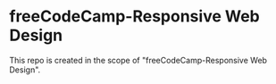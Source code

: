 # freeCodeCamp-Responsive Web Design
 
This repo is created in the scope of "freeCodeCamp-Responsive Web Design".